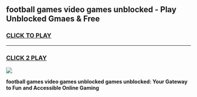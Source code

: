 
## football games video games unblocked - Play Unblocked Gmaes & Free
<h3>
<a href="https://premium.freeplayer.one?title=football_games_video_games_unblocked&ref=20F">CLICK TO PLAY</a></h3>
<hr>

<h3>
<a href="https://premium.freeplayer.one?title=football_games_video_games_unblocked&ref=20F">CLICK 2 PLAY</a>
  
</h3>

<a href="https://premium.freeplayer.one?title=football_games_video_games_unblocked&ref=20F/"><img src="https://clearcache.store/games.png"></a>


**football games video games unblocked games unblocked: Your Gateway to Fun and Accessible Online Gaming**

